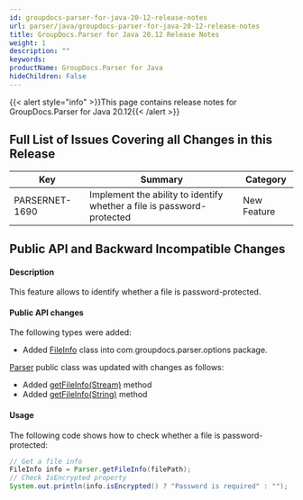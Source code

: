 ```yaml
---
id: groupdocs-parser-for-java-20-12-release-notes
url: parser/java/groupdocs-parser-for-java-20-12-release-notes
title: GroupDocs.Parser for Java 20.12 Release Notes
weight: 1
description: ""
keywords: 
productName: GroupDocs.Parser for Java
hideChildren: False
---
```

{{< alert style="info" >}}This page contains release notes for GroupDocs.Parser for Java 20.12{{< /alert >}}

## Full List of Issues Covering all Changes in this Release

| Key | Summary | Category |
| --- | --- | --- |
| PARSERNET-1690 | Implement the ability to identify whether a file is password-protected | New Feature |


## Public API and Backward Incompatible Changes

#### Description

This feature allows to identify whether a file is password-protected.

#### Public API changes

The following types were added:

* Added [FileInfo](https://reference.groupdocs.com/parser/java/com.groupdocs.parser.options/FileInfo) class into com.groupdocs.parser.options package.

[Parser](https://reference.groupdocs.com/parser/java/com.groupdocs.parser/Parser) public class was updated with changes as follows:

* Added [getFileInfo(Stream)](https://reference.groupdocs.com/parser/java/com.groupdocs.parser/Parser#getFileInfo(java.io.InputStream)) method
* Added [getFileInfo(String)](https://reference.groupdocs.com/parser/java/com.groupdocs.parser/Parser#getFileInfo(java.lang.String)) method

#### Usage

The following code shows how to check whether a file is password-protected:

```java
// Get a file info
FileInfo info = Parser.getFileInfo(filePath);
// Check IsEncrypted property
System.out.println(info.isEncrypted() ? "Password is required" : "");
```